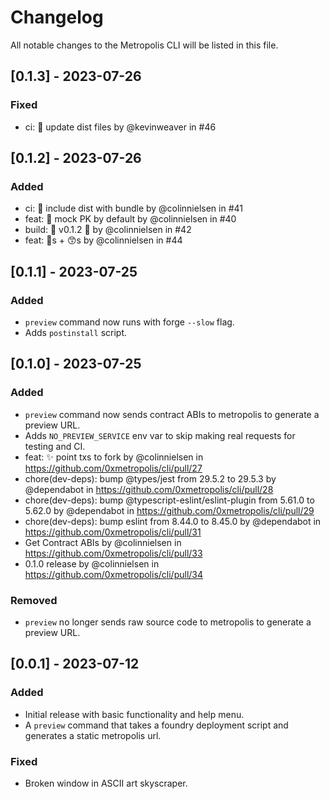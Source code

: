 # Changelog

All notable changes to the Metropolis CLI will be listed in this file.

## [0.1.3] - 2023-07-26

### Fixed

- ci: 🔖 update dist files by @kevinweaver in #46

## [0.1.2] - 2023-07-26

### Added

- ci: 🔖 include dist with bundle by @colinnielsen in #41
- feat: 🔐 mock PK by default by @colinnielsen in #40
- build: 🔖 v0.1.2 🎉 by @colinnielsen in #42
- feat: 🔔s + 😙s by @colinnielsen in #44

## [0.1.1] - 2023-07-25

### Added

- `preview` command now runs with forge `--slow` flag.
- Adds `postinstall` script.

## [0.1.0] - 2023-07-25

### Added

- `preview` command now sends contract ABIs to metropolis to generate a preview URL.
- Adds `NO_PREVIEW_SERVICE` env var to skip making real requests for testing and CI.
- feat: :sparkles: point txs to fork by @colinnielsen in https://github.com/0xmetropolis/cli/pull/27
- chore(dev-deps): bump @types/jest from 29.5.2 to 29.5.3 by @dependabot in
  https://github.com/0xmetropolis/cli/pull/28
- chore(dev-deps): bump @typescript-eslint/eslint-plugin from 5.61.0 to 5.62.0 by @dependabot in
  https://github.com/0xmetropolis/cli/pull/29
- chore(dev-deps): bump eslint from 8.44.0 to 8.45.0 by @dependabot in
  https://github.com/0xmetropolis/cli/pull/31
- Get Contract ABIs by @colinnielsen in https://github.com/0xmetropolis/cli/pull/33
- 0.1.0 release by @colinnielsen in https://github.com/0xmetropolis/cli/pull/34

### Removed

- `preview` no longer sends raw source code to metropolis to generate a preview URL.

## [0.0.1] - 2023-07-12

### Added

- Initial release with basic functionality and help menu.
- A `preview` command that takes a foundry deployment script and generates a static metropolis url.

### Fixed

- Broken window in ASCII art skyscraper.
